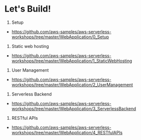 <!SLIDE activity>
# Let's Build!

1. Setup
  * https://github.com/aws-samples/aws-serverless-workshops/tree/master/WebApplication/0_Setup
1. Static web hosting
  * https://github.com/aws-samples/aws-serverless-workshops/tree/master/WebApplication/1_StaticWebHosting
1. User Management
  * https://github.com/aws-samples/aws-serverless-workshops/tree/master/WebApplication/2_UserManagement
1. Serverless Backend
  * https://github.com/aws-samples/aws-serverless-workshops/tree/master/WebApplication/3_ServerlessBackend
1. RESTful APIs
  * https://github.com/aws-samples/aws-serverless-workshops/tree/master/WebApplication/4_RESTfulAPIs
